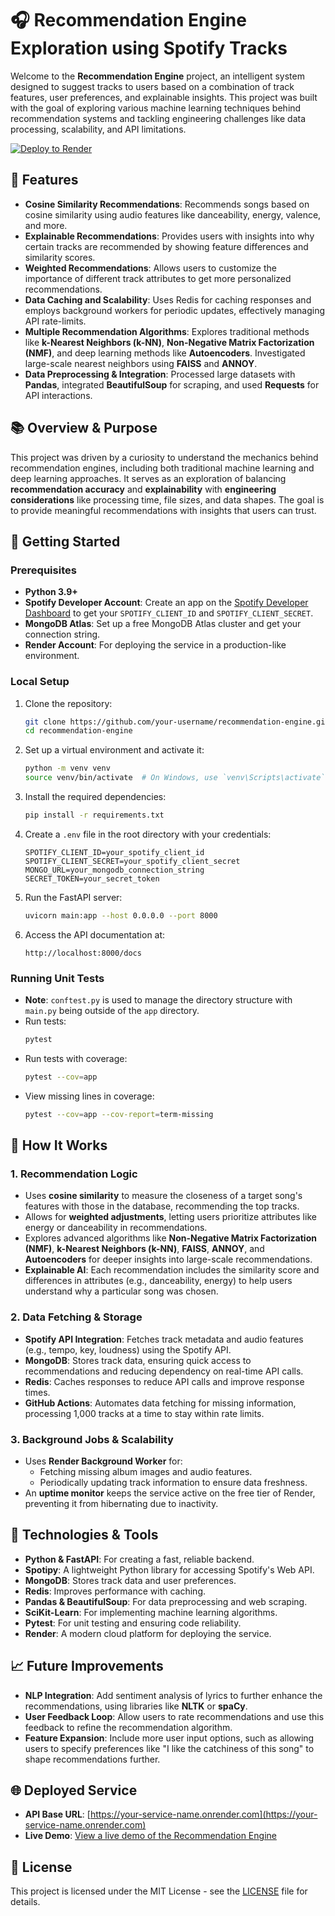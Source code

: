 # 🎧 Recommendation Engine Exploration using Spotify Tracks

Welcome to the **Recommendation Engine** project, an intelligent system designed to suggest tracks to users based on a combination of track features, user preferences, and explainable insights. This project was built with the goal of exploring various machine learning techniques behind recommendation systems and tackling engineering challenges like data processing, scalability, and API limitations.

[![Deploy to Render](https://render.com/images/deploy-to-render-button.svg)](https://render.com/deploy?repo=https://github.com/render-examples/fastapi)

## 🌟 Features

- **Cosine Similarity Recommendations**: Recommends songs based on cosine similarity using audio features like danceability, energy, valence, and more.
- **Explainable Recommendations**: Provides users with insights into why certain tracks are recommended by showing feature differences and similarity scores.
- **Weighted Recommendations**: Allows users to customize the importance of different track attributes to get more personalized recommendations.
- **Data Caching and Scalability**: Uses Redis for caching responses and employs background workers for periodic updates, effectively managing API rate-limits.
- **Multiple Recommendation Algorithms**: Explores traditional methods like **k-Nearest Neighbors (k-NN)**, **Non-Negative Matrix Factorization (NMF)**, and deep learning methods like **Autoencoders**. Investigated large-scale nearest neighbors using **FAISS** and **ANNOY**.
- **Data Preprocessing & Integration**: Processed large datasets with **Pandas**, integrated **BeautifulSoup** for scraping, and used **Requests** for API interactions.

## 📚 Overview & Purpose

This project was driven by a curiosity to understand the mechanics behind recommendation engines, including both traditional machine learning and deep learning approaches. It serves as an exploration of balancing **recommendation accuracy** and **explainability** with **engineering considerations** like processing time, file sizes, and data shapes. The goal is to provide meaningful recommendations with insights that users can trust.

## 🚀 Getting Started

### Prerequisites

- **Python 3.9+**
- **Spotify Developer Account**: Create an app on the [Spotify Developer Dashboard](https://developer.spotify.com/dashboard/) to get your `SPOTIFY_CLIENT_ID` and `SPOTIFY_CLIENT_SECRET`.
- **MongoDB Atlas**: Set up a free MongoDB Atlas cluster and get your connection string.
- **Render Account**: For deploying the service in a production-like environment.

### Local Setup

1. Clone the repository:

   ```bash
   git clone https://github.com/your-username/recommendation-engine.git
   cd recommendation-engine
   ```

2. Set up a virtual environment and activate it:

   ```bash
   python -m venv venv
   source venv/bin/activate  # On Windows, use `venv\Scripts\activate`
   ```

3. Install the required dependencies:

   ```bash
   pip install -r requirements.txt
   ```

4. Create a `.env` file in the root directory with your credentials:

   ```
   SPOTIFY_CLIENT_ID=your_spotify_client_id
   SPOTIFY_CLIENT_SECRET=your_spotify_client_secret
   MONGO_URL=your_mongodb_connection_string
   SECRET_TOKEN=your_secret_token
   ```

5. Run the FastAPI server:

   ```bash
   uvicorn main:app --host 0.0.0.0 --port 8000
   ```

6. Access the API documentation at:
   ```
   http://localhost:8000/docs
   ```

### Running Unit Tests

- **Note**: `conftest.py` is used to manage the directory structure with `main.py` being outside of the `app` directory.
- Run tests:
  ```bash
  pytest
  ```
- Run tests with coverage:
  ```bash
  pytest --cov=app
  ```
- View missing lines in coverage:
  ```bash
  pytest --cov=app --cov-report=term-missing
  ```

## 🧠 How It Works

### 1. Recommendation Logic

- Uses **cosine similarity** to measure the closeness of a target song's features with those in the database, recommending the top tracks.
- Allows for **weighted adjustments**, letting users prioritize attributes like energy or danceability in recommendations.
- Explores advanced algorithms like **Non-Negative Matrix Factorization (NMF)**, **k-Nearest Neighbors (k-NN)**, **FAISS**, **ANNOY**, and **Autoencoders** for deeper insights into large-scale recommendations.
- **Explainable AI**: Each recommendation includes the similarity score and differences in attributes (e.g., danceability, energy) to help users understand why a particular song was chosen.

### 2. Data Fetching & Storage

- **Spotify API Integration**: Fetches track metadata and audio features (e.g., tempo, key, loudness) using the Spotify API.
- **MongoDB**: Stores track data, ensuring quick access to recommendations and reducing dependency on real-time API calls.
- **Redis**: Caches responses to reduce API calls and improve response times.
- **GitHub Actions**: Automates data fetching for missing information, processing 1,000 tracks at a time to stay within rate limits.

### 3. Background Jobs & Scalability

- Uses **Render Background Worker** for:
  - Fetching missing album images and audio features.
  - Periodically updating track information to ensure data freshness.
- An **uptime monitor** keeps the service active on the free tier of Render, preventing it from hibernating due to inactivity.

## 🔧 Technologies & Tools

- **Python & FastAPI**: For creating a fast, reliable backend.
- **Spotipy**: A lightweight Python library for accessing Spotify's Web API.
- **MongoDB**: Stores track data and user preferences.
- **Redis**: Improves performance with caching.
- **Pandas & BeautifulSoup**: For data preprocessing and web scraping.
- **SciKit-Learn**: For implementing machine learning algorithms.
- **Pytest**: For unit testing and ensuring code reliability.
- **Render**: A modern cloud platform for deploying the service.

## 📈 Future Improvements

- **NLP Integration**: Add sentiment analysis of lyrics to further enhance the recommendations, using libraries like **NLTK** or **spaCy**.
- **User Feedback Loop**: Allow users to rate recommendations and use this feedback to refine the recommendation algorithm.
- **Feature Expansion**: Include more user input options, such as allowing users to specify preferences like "I like the catchiness of this song" to shape recommendations further.

## 🌐 Deployed Service

- **API Base URL**: [https://your-service-name.onrender.com](https://your-service-name.onrender.com)
- **Live Demo**: [View a live demo of the Recommendation Engine](https://spotrec.vercel.app)

## 📝 License

This project is licensed under the MIT License - see the [LICENSE](LICENSE) file for details.
